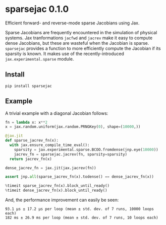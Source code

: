 # sparsejac 0.1.0
Efficient forward- and reverse-mode sparse Jacobians using Jax.

Sparse Jacobians are frequently encountered in the simulation of physical systems. Jax tranformations `jacfwd` and `jacrev` make it easy to compute dense Jacobians, but these are wasteful when the Jacobian is sparse. `sparsejac` provides a function to more efficiently compute the Jacobian if its sparsity is known. It makes use of the recently-introduced `jax.experimental.sparse` module.

## Install
```
pip install sparsejac
```

## Example
A trivial example with a diagonal Jacobian follows:

```python
fn = lambda x: x**2
x = jax.random.uniform(jax.random.PRNGKey(0), shape=(10000,))

@jax.jit
def sparse_jacrev_fn(x):
  with jax.ensure_compile_time_eval():
    sparsity = jax.experimental.sparse.BCOO.fromdense(jnp.eye(10000))
    jacrev_fn = sparsejac.jacrev(fn, sparsity=sparsity)
  return jacrev_fn(x)

dense_jacrev_fn = jax.jit(jax.jacrev(fn))

assert jnp.all(sparse_jacrev_fn(x).todense() == dense_jacrev_fn(x))

%timeit sparse_jacrev_fn(x).block_until_ready()
%timeit dense_jacrev_fn(x).block_until_ready()
```

And, the performance improvement can easily be seen:

```
93.1 µs ± 17.2 µs per loop (mean ± std. dev. of 7 runs, 10000 loops each)
182 ms ± 26.9 ms per loop (mean ± std. dev. of 7 runs, 10 loops each)
```
